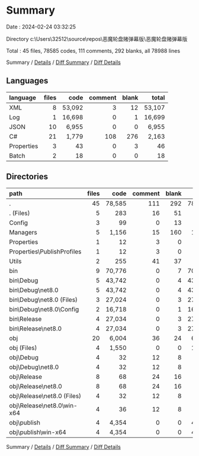 # Summary

Date : 2024-02-24 03:32:25

Directory c:\\Users\\32512\\source\\repos\\恶魔轮盘赌弹幕版\\恶魔轮盘赌弹幕版

Total : 45 files,  78585 codes, 111 comments, 292 blanks, all 78988 lines

Summary / [Details](details.md) / [Diff Summary](diff.md) / [Diff Details](diff-details.md)

## Languages
| language | files | code | comment | blank | total |
| :--- | ---: | ---: | ---: | ---: | ---: |
| XML | 8 | 53,092 | 3 | 12 | 53,107 |
| Log | 1 | 16,698 | 0 | 1 | 16,699 |
| JSON | 10 | 6,955 | 0 | 0 | 6,955 |
| C# | 21 | 1,779 | 108 | 276 | 2,163 |
| Properties | 3 | 43 | 0 | 3 | 46 |
| Batch | 2 | 18 | 0 | 0 | 18 |

## Directories
| path | files | code | comment | blank | total |
| :--- | ---: | ---: | ---: | ---: | ---: |
| . | 45 | 78,585 | 111 | 292 | 78,988 |
| . (Files) | 5 | 283 | 16 | 51 | 350 |
| Config | 3 | 99 | 0 | 13 | 112 |
| Managers | 5 | 1,156 | 15 | 160 | 1,331 |
| Properties | 1 | 12 | 3 | 0 | 15 |
| Properties\\PublishProfiles | 1 | 12 | 3 | 0 | 15 |
| Utils | 2 | 255 | 41 | 37 | 333 |
| bin | 9 | 70,776 | 0 | 7 | 70,783 |
| bin\\Debug | 5 | 43,742 | 0 | 4 | 43,746 |
| bin\\Debug\\net8.0 | 5 | 43,742 | 0 | 4 | 43,746 |
| bin\\Debug\\net8.0 (Files) | 3 | 27,024 | 0 | 3 | 27,027 |
| bin\\Debug\\net8.0\\Config | 2 | 16,718 | 0 | 1 | 16,719 |
| bin\\Release | 4 | 27,034 | 0 | 3 | 27,037 |
| bin\\Release\\net8.0 | 4 | 27,034 | 0 | 3 | 27,037 |
| obj | 20 | 6,004 | 36 | 24 | 6,064 |
| obj (Files) | 4 | 1,550 | 0 | 0 | 1,550 |
| obj\\Debug | 4 | 32 | 12 | 8 | 52 |
| obj\\Debug\\net8.0 | 4 | 32 | 12 | 8 | 52 |
| obj\\Release | 8 | 68 | 24 | 16 | 108 |
| obj\\Release\\net8.0 | 8 | 68 | 24 | 16 | 108 |
| obj\\Release\\net8.0 (Files) | 4 | 32 | 12 | 8 | 52 |
| obj\\Release\\net8.0\\win-x64 | 4 | 36 | 12 | 8 | 56 |
| obj\\publish | 4 | 4,354 | 0 | 0 | 4,354 |
| obj\\publish\\win-x64 | 4 | 4,354 | 0 | 0 | 4,354 |

Summary / [Details](details.md) / [Diff Summary](diff.md) / [Diff Details](diff-details.md)